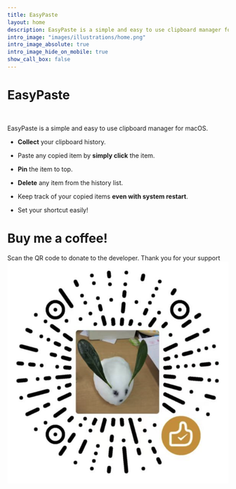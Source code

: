 ```yaml
---
title: EasyPaste
layout: home
description: EasyPaste is a simple and easy to use clipboard manager for macOS. It keeps track of text / image / file copied to the clipboard and allows you to easily paste it again.
intro_image: "images/illustrations/home.png"
intro_image_absolute: true
intro_image_hide_on_mobile: true
show_call_box: false
---
```

# EasyPaste
 <br>

EasyPaste is a simple and easy to use clipboard manager for macOS.


  * **Collect** your clipboard history.

  * Paste any copied item by **simply click** the item.

  * **Pin** the item to top.

  * **Delete** any item from the history list.

  * Keep track of your copied items **even with system restart**.

  * Set your shortcut easily!


  # Buy me a coffee!
  Scan the QR code to donate to the developer. Thank you for your support
  ![](./images/features/donate.png)